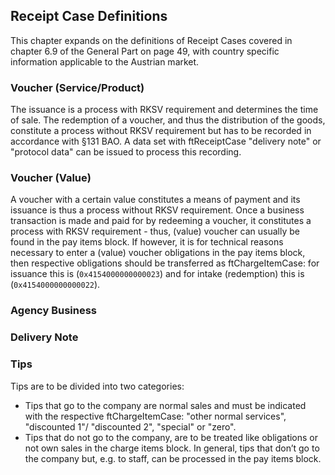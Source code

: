## Receipt Case Definitions

This chapter expands on the definitions of Receipt Cases covered in chapter 6.9 of the General Part on page 49, with country specific information applicable to the Austrian market.

### Voucher (Service/Product)

The issuance is a process with RKSV requirement and determines the time of sale. The redemption of a voucher, and thus the distribution of the goods, constitute a process without RKSV requirement but has to be recorded in accordance with §131 BAO. A data set with ftReceiptCase "delivery note" or "protocol data" can be issued to process this recording.

### Voucher (Value)

A voucher with a certain value constitutes a means of payment and its issuance is thus a process without RKSV requirement. Once a business transaction is made and paid for by redeeming a voucher, it constitutes a process with RKSV requirement - thus, (value) voucher can usually be found in the pay items block. If however, it is for technical reasons necessary to enter a (value) voucher obligations in the pay items block, then respective obligations should be transferred as ftChargeItemCase: for issuance this is (`0x4154000000000023`) and for intake (redemption) this is (`0x4154000000000022`).

### Agency Business

### Delivery Note

### Tips

Tips are to be divided into two categories:

  - Tips that go to the company are normal sales and must be indicated with the respective ftChargeItemCase: "other normal services", "discounted 1"/ "discounted 2", "special" or "zero".
  - Tips that do not go to the company, are to be treated like obligations or not own sales in the charge items block. In general, tips that don’t go to the company but, e.g. to staff, can be processed in the pay items block.
